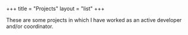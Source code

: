 +++
title = "Projects"
layout = "list"
+++

These are some projects in which I have worked as an active developer and/or coordinator.
